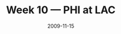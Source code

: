 ---
layout: game
title: Week 10 — PHI at LAC
season: 2009
game_id: 2009_10_PHI_SD
week: 10
date: 2009-11-15
home_team: LAC
away_team: PHI
final_home: 31
final_away: 23
pbp_url: /assets/data/pbp/2009/2009_10_PHI_SD.csv.gz
---